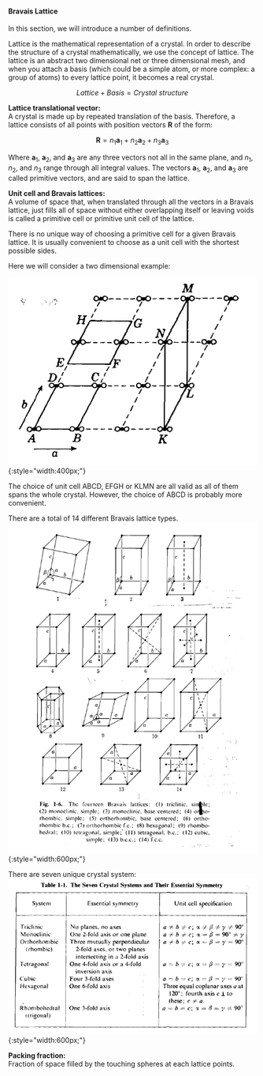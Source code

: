 #### Bravais Lattice 

In this section, we will introduce a number of definitions. 

Lattice is the mathematical representation of a crystal. In order to describe the structure of a crystal mathematically, we use the concept of lattice. The lattice is an abstract two dimensional net or three dimensional mesh, and when you attach a basis (which could be a simple atom, or more complex: a group of atoms) to every lattice point, it becomes a real crystal. 

$$ Lattice + Basis = Crystal~structure $$ 

**Lattice translational vector:**  
A crystal is made up by repeated translation of the basis. Therefore, a lattice consists of all points with position vectors $\textbf{R}$ of the form: 

$$ \textbf{R} = n_1\textbf{a}_1 + n_2\textbf{a}_2 + n_3\textbf{a}_3 $$

Where $\textbf{a}_1$, $\textbf{a}_2$, and $\textbf{a}_3$ are any three vectors not all in the same plane, and $n_1$, $n_2$, and $n_3$ range through all integral values. The vectors $\textbf{a}_1$, $\textbf{a}_2$, and $\textbf{a}_3$ are called primitive vectors, and are said to span the lattice. 

**Unit cell and Bravais lattices:**  
A volume of space that, when translated through all the vectors in a Bravais lattice, just fills all of space without either overlapping itself or leaving voids is called a primitive cell or primitive unit cell of the lattice. 

There is no unique way of choosing a primitive cell for a given Bravais lattice. It is usually convenient to choose as a unit cell with the shortest possible sides. 

Here we will consider a two dimensional example: 

![crystal lattice](../img/lattice.png){:style="width:400px;"}  

The choice of unit cell ABCD, EFGH or KLMN are all valid as all of them spans the whole crystal. However, the choice of ABCD is probably more convenient. 

There are a total of 14 different Bravais lattice types.  
![14 different Bravais lattice](../img/14-bravais-lattices.png){:style="width:600px;"}  

There are seven unique crystal system:  
![7 crystal systems](../img/7-crystal-systems.png){:style="width:600px;"}  

**Packing fraction:**  
Fraction of space filled by the touching spheres at each lattice points. 
